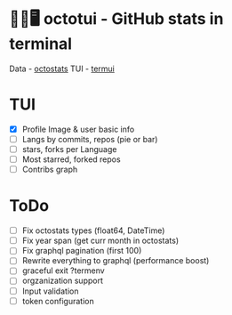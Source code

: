 # 🐙🐱🖥️ octotui - GitHub stats in terminal
Data -  <a href="https://github.com/irevenko/octostats">octostats</a> 
TUI - <a href="https://github.com/gizak/termui">termui</a> 

# TUI
- [x] Profile Image & user basic info
- [ ] Langs by commits, repos (pie or bar)
- [ ] stars, forks per Language
- [ ] Most starred, forked repos
- [ ] Contribs graph

# ToDo
- [ ] Fix octostats types (float64, DateTime)
- [ ] Fix year span (get curr month in octostats)
- [ ] Fix graphql pagination (first 100)
- [ ] Rewrite everything to graphql (performance boost)
- [ ] graceful exit ?termenv
- [ ] orgzanization support
- [ ] Input validation
- [ ] token configuration
